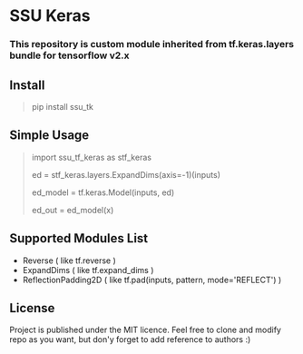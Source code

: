 # SSU Keras

### This repository is custom module inherited from tf.keras.layers bundle for tensorflow v2.x

## Install

> pip install ssu_tk

## Simple Usage

> import ssu_tf_keras as stf_keras
>
>
> ed = stf_keras.layers.ExpandDims(axis=-1)(inputs)
>
> ed_model = tf.keras.Model(inputs, ed)
>
> ed_out = ed_model(x)

## Supported Modules List
* Reverse ( like tf.reverse )
* ExpandDims ( like tf.expand_dims )
* ReflectionPadding2D ( like tf.pad(inputs, pattern, mode='REFLECT') )

## License
Project is published under the MIT licence. Feel free to clone and modify repo as you want, but don'y forget to add reference to authors :)
